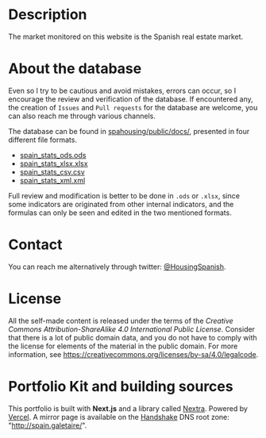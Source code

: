 # Description

The market monitored on this website is the Spanish real estate market.

# About the database 

Even so I try to be cautious and avoid mistakes, errors can occur, so I encourage the review and verification of the database. If encountered any, the creation of ``Issues`` and ``Pull requests`` for the database are welcome, you can also reach me through various channels.

The database can be found in [spahousing/public/docs/](https://github.com/galetaire/spahousing/tree/main/public/docs), presented in four different file formats.
  - [spain_stats_ods.ods](https://github.com/galetaire/spahousing/blob/main/public/docs/spain_stats_ods.ods)
  - [spain_stats_xlsx.xlsx](https://github.com/galetaire/spahousing/blob/main/public/docs/spain_stats_xlsx.xlsx)
  - [spain_stats_csv.csv](https://github.com/galetaire/spahousing/blob/main/public/docs/spain_stats_csv.csv)
  - [spain_stats_xml.xml](https://github.com/galetaire/spahousing/blob/main/public/docs/spain_stats_xml.xml)

Full review and modification is better to be done in ``.ods`` or ``.xlsx``, since some indicators are originated from other internal indicators, and the formulas can only be seen and edited in the two mentioned formats.

# Contact

You can reach me alternatively through twitter: [@HousingSpanish](https://twitter.com/HousingSpanish).

# License 

All the self-made content is released under the terms of the _Creative Commons Attribution-ShareAlike 4.0 International Public License_. Consider that there is a lot of public domain data, and you do not have to comply with the license for elements of the material in the public domain. For more information, see https://creativecommons.org/licenses/by-sa/4.0/legalcode.

# Portfolio Kit and building sources

This portfolio is built with **Next.js** and a library called [Nextra](https://nextra.vercel.app/). Powered by [Vercel](https://vercel.com). A mirror page is available on the [Handshake](https://handshake.org/) DNS root zone: "http://spain.galetaire/".
